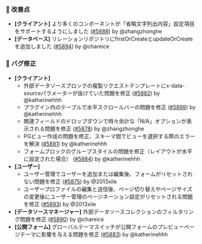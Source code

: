 ### 🚀 改善点

* **[クライアント]** より多くのコンポーネントが「省略文字列出内容」設定項目をサポートするようにしました ([#5888](https://github.com/nocobase/nocobase/pull/5888)) by @zhangzhonghe
* **[データベース]** リレーションリポジトリにfirstOrCreateとupdateOrCreateを追加しました ([#5894](https://github.com/nocobase/nocobase/pull/5894)) by @chareice

### 🐛 バグ修正

* **[クライアント]**
  * 外部データソースブロックの複製リクエストテンプレートにx-data-sourceパラメーターが抜けていた問題を修正 ([#5882](https://github.com/nocobase/nocobase/pull/5882)) by @katherinehhh
  * プラグイン内のテーブルで水平スクロールバーの問題を修正 ([#5899](https://github.com/nocobase/nocobase/pull/5899)) by @katherinehhh
  * 関連フィールドのドロップダウンで時々余計な「N/A」オプションが表示される問題を修正 ([#5878](https://github.com/nocobase/nocobase/pull/5878)) by @zhangzhonghe
  * PGビュー作成の問題を修正、スキーマ間でビューを選択する際のエラーを解決 ([#5881](https://github.com/nocobase/nocobase/pull/5881)) by @katherinehhh
  * フォームブロックのグループスタイルの問題を修正（レイアウトが水平に設定された場合） ([#5884](https://github.com/nocobase/nocobase/pull/5884)) by @katherinehhh
* **[ユーザー]**
  * ユーザー管理でユーザーを追加または編集後、フォームがリセットされない問題を修正 ([#5875](https://github.com/nocobase/nocobase/pull/5875)) by @2013xile
  * ユーザープロファイルの編集と送信後、ページ切り替えやページサイズの変更後にユーザー管理のページネーション設定がリセットされる問題を修正 ([#5893](https://github.com/nocobase/nocobase/pull/5893)) by @2013xile
* **[データソースマネージャー]** 外部データソースコレクションのフィルタリング問題を修正 ([#5890](https://github.com/nocobase/nocobase/pull/5890)) by @chareice
* **[公開フォーム]** グローバルテーマスイッチが公開フォームのプレビューページテーマに影響を与える問題を修正 ([#5883](https://github.com/nocobase/nocobase/pull/5883)) by @katherinehhh
